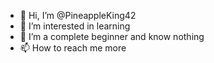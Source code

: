 - 👋 Hi, I’m @PineappleKing42
- 👀 I’m interested in learning
- 🌱 I’m a complete beginner and know nothing
- 📫 How to reach me more

<!---
PineappleKing42/PineappleKing42 is a ✨ special ✨ repository because its `README.md` (this file) appears on your GitHub profile.
You can click the Preview link to take a look at your changes.
--->
